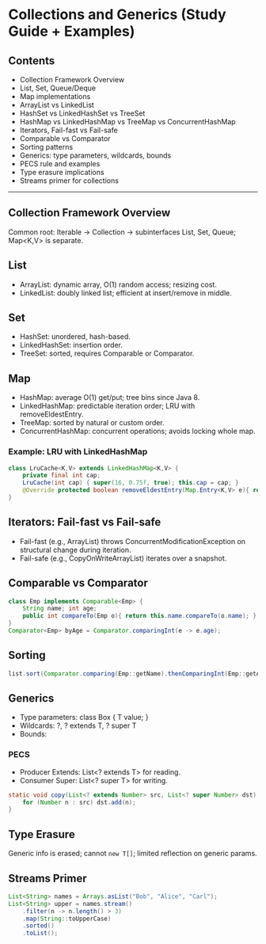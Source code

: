# Collections and Generics (Study Guide + Examples)

## Contents
- Collection Framework Overview
- List, Set, Queue/Deque
- Map implementations
- ArrayList vs LinkedList
- HashSet vs LinkedHashSet vs TreeSet
- HashMap vs LinkedHashMap vs TreeMap vs ConcurrentHashMap
- Iterators, Fail-fast vs Fail-safe
- Comparable vs Comparator
- Sorting patterns
- Generics: type parameters, wildcards, bounds
- PECS rule and examples
- Type erasure implications
- Streams primer for collections

---

## Collection Framework Overview
Common root: Iterable<T> → Collection<T> → subinterfaces List, Set, Queue; Map<K,V> is separate.

## List
- ArrayList: dynamic array, O(1) random access; resizing cost.
- LinkedList: doubly linked list; efficient at insert/remove in middle.

## Set
- HashSet: unordered, hash-based.
- LinkedHashSet: insertion order.
- TreeSet: sorted, requires Comparable or Comparator.

## Map
- HashMap: average O(1) get/put; tree bins since Java 8.
- LinkedHashMap: predictable iteration order; LRU with removeEldestEntry.
- TreeMap: sorted by natural or custom order.
- ConcurrentHashMap: concurrent operations; avoids locking whole map.

### Example: LRU with LinkedHashMap
```java
class LruCache<K,V> extends LinkedHashMap<K,V> {
    private final int cap;
    LruCache(int cap) { super(16, 0.75f, true); this.cap = cap; }
    @Override protected boolean removeEldestEntry(Map.Entry<K,V> e){ return size() > cap; }
}
```

## Iterators: Fail-fast vs Fail-safe
- Fail-fast (e.g., ArrayList) throws ConcurrentModificationException on structural change during iteration.
- Fail-safe (e.g., CopyOnWriteArrayList) iterates over a snapshot.

## Comparable vs Comparator
```java
class Emp implements Comparable<Emp> {
    String name; int age;
    public int compareTo(Emp o){ return this.name.compareTo(o.name); }
}
Comparator<Emp> byAge = Comparator.comparingInt(e -> e.age);
```

## Sorting
```java
list.sort(Comparator.comparing(Emp::getName).thenComparingInt(Emp::getAge));
```

## Generics
- Type parameters: class Box<T> { T value; }
- Wildcards: ?, ? extends T, ? super T
- Bounds: <T extends Number>

### PECS
- Producer Extends: List<? extends T> for reading.
- Consumer Super: List<? super T> for writing.
```java
static void copy(List<? extends Number> src, List<? super Number> dst) {
    for (Number n : src) dst.add(n);
}
```

## Type Erasure
Generic info is erased; cannot `new T[]`; limited reflection on generic params.

## Streams Primer
```java
List<String> names = Arrays.asList("Bob", "Alice", "Carl");
List<String> upper = names.stream()
    .filter(n -> n.length() > 3)
    .map(String::toUpperCase)
    .sorted()
    .toList();
```
